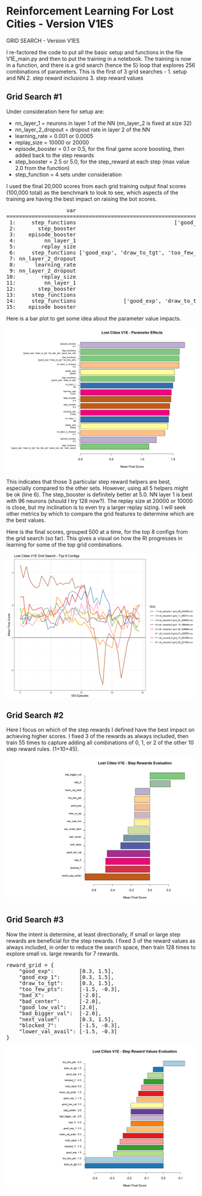 # Reinforcement Learning For Lost Cities - Version V1ES

GRID SEARCH - Version V1ES

I re-factored the code to put all the basic setup and functions in the file V1E_main.py and then to put the training in a notebook.
The training is now in a function, and there is a grid search (hence the S) loop that explores 256 combinations of parameters.
This is the first of 3 grid searches - 1. setup and NN 2. step reward inclusions 3. step reward values

## Grid Search #1
Under consideration here for setup are:
* nn_layer_1 = neurons in layer 1 of the NN (nn_layer_2 is fixed at size 32)
* nn_layer_2_dropout = dropout rate in layer 2 of the NN
* learning_rate = 0.001 or 0.0005
* replay_size = 10000 or 20000
* episode_booster = 0.1 or 0.5, for the final game score boosting, then added back to the step rewards
* step_booster = 2.5 or 5.0, for the step_reward at each step (max value 2.0 from the function)
* step_function = 4 sets under consideration

I used the final 20,000 scores from each grid training output final scores (100,000 total) as the benchmark to look to see, which aspects of the training are having the best impact on raising the bot scores.

<pre>
                   var                                                                    value     n      mean
===============================================================================================================
 1:     step_functions                               ['good_exp', 'draw_to_tgt', 'too_few_pts']     4 1.5104250
 2:       step_booster                                                                      5.0     7 1.1969714
 3:    episode_booster                                                                      0.1    12 1.1774708
 4:         nn_layer_1                                                                       96    12 1.0911333
 5:        replay_size                                                                    20000     4 1.0787250
 6:     step_functions ['good_exp', 'draw_to_tgt', 'too_few_pts', 'good_low_val', 'next_value']     4 1.0786000
 7: nn_layer_2_dropout                                                                      0.1    10 1.0723550
 8:      learning_rate                                                                    0.001    20 1.0715600
 9: nn_layer_2_dropout                                                                      0.2    10 1.0707650
10:        replay_size                                                                    10000    16 1.0697687
11:         nn_layer_1                                                                       64     8 1.0422000
12:       step_booster                                                                      2.5    13 1.0040308
13:     step_functions                                              ['good_exp', 'draw_to_tgt']     8 0.9229812
14:     step_functions               ['good_exp', 'draw_to_tgt', 'too_few_pts', 'good_low_val']     4 0.9228125
15:    episode_booster                                                                      0.5     8 0.9126937
</pre>

Here is a bar plot to get some idea about the parameter value impacts.

![Top Setup Parameter](top-parameters-20000.png)

This indicates that those 3 particular step reward helpers are best, especially compared to the other sets. However, using all 5 helpers might be ok (line 6).
The step_booster is definitely better at 5.0.  NN layer 1 is best with 96 neurons (should I try 128 now?).  The replay size at 20000 or 10000 is close, but
my inclination is to even try a larger replay sizing.  I will seek other metrics by which to compare the grid features to determine which are the best values.

Here is the final scores, grouped 500 at a time, for the top 8 configs from the grid search (so far).  This gives a visual on how the RI progresses in learning
for some of the top grid combinations.

![Learning Progress](top8-line-20000.png)

## Grid Search #2
Here I focus on which of the step rewards I defined have the best impact on achieving higher scores. I fixed 3 of the rewards as always included, then train 55 times to capture adding all combinations of 0, 1, or 2 of the other 10 step reward rules. (1+10+45).

![Top Rewards](top-step-rewards-10000.png)

## Grid Search #3
Now the intent is determine, at least directionally, if small or large step rewards are beneficial for the step rewards. I fixed 3 of the reward values as always included, in order to reduce the search space, then train 128 times to explore small vs. large rewards for 7 rewards.
<pre>
reward_grid = {
    "good_exp":        [0.3, 1.5],
    "good_exp_1":      [0.3, 1.5],    
    "draw_to_tgt":     [0.3, 1.5],
    "too_few_pts":     [-1.5, -0.3],
    "bad_X":           [-2.0],
    "bad_center":      [-2.0],
    "good_low_val":    [2.0],
    "bad_bigger_val":  [-2.0],
    "next_value":      [0.3, 1.5],
    "blocked_7":       [-1.5, -0.3],
    "lower_val_avail": [-1.5, -0.3]
}  
</pre>

![Top Reward Values](top-step-values-10000.png)
